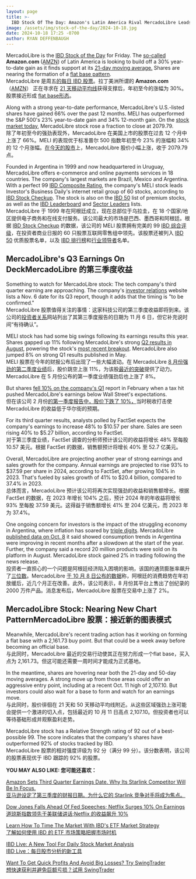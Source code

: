 ```yaml
---
layout: page
title: >-
  IBD Stock Of The Day: Amazon's Latin America Rival MercadoLibre Leads E-Commerce Group	IBD 今日股票：亚马逊的拉丁美洲竞争对手 MercadoLibre 引领电子商务集团
image: /assets/img/stock-of-the-day/2024-10-18.jpg
date: 2024-10-18 17:25 -0700
author: RYAN DEFFENBAUGH
---
```







MercadoLibre is the [IBD Stock of the Day](https://www.investors.com/category/research/ibd-stock-of-the-day/) for Friday. The [so-called](https://www.investors.com/research/the-new-america/meli-stock-mercadolibre-growth-powered-by-ecommerce-fintech/) **Amazon.com** ([AMZN](https://research.investors.com/quote.aspx?symbol=AMZN)) of Latin America is looking to build off a 30% year-to-date gain as it finds support at its [21-day moving average.](https://www.investors.com/how-to-invest/investors-corner/how-to-trade-stocks-using-21-day-exponential-moving-average/) Shares are nearing the formation of a [flat base pattern](https://www.investors.com/how-to-invest/investors-corner/chart-patterns-flat-base-dull-trade-positive-action/).  
MercadoLibre 是周五[的每日 IBD 股票](https://www.investors.com/category/research/ibd-stock-of-the-day/)。拉丁美洲所谓的 **Amazon.com** （[AMZN](https://research.investors.com/quote.aspx?symbol=AMZN)） 正在寻求在 [21 天移动平均线](https://www.investors.com/how-to-invest/investors-corner/how-to-trade-stocks-using-21-day-exponential-moving-average/)获得支撑后，年初至今的涨幅为 30%。股票接近形成 [flat base形态](https://www.investors.com/how-to-invest/investors-corner/chart-patterns-flat-base-dull-trade-positive-action/)。


Along with a strong year-to-date performance, MercadoLibre's U.S.-listed shares have gained 66% over the past 12 months. MELI has outperformed the S&P 500's 23% year-to-date gain and 34% 12-month gain. On the [stock market today](https://www.investors.com/news/stock-market-today-stock-market-news/?), MercadoLibre stock rose a fraction to close at 2079.79.  
除了年初至今的强劲表现外，MercadoLibre 在美国上市的股票在过去 12 个月中上涨了 66%。MELI 的表现优于标准普尔 500 指数年初至今 23% 的涨幅和 34% 的 12 个月涨幅。[在今天的股市](https://www.investors.com/news/stock-market-today-stock-market-news/?)上，MercadoLibre 股价小幅上涨，收于 2079.79 点。


Founded in Argentina in 1999 and now headquartered in Uruguay, MercadoLibre offers e-commerce and online payments services in 18 countries. The company's largest markets are Brazil, Mexico and Argentina. With a perfect 99 [IBD Composite Rating](https://www.investors.com/how-to-invest/investors-corner/stocks-to-buy-and-watch-ibd-composite-rating-top-growth-stocks/), the company's MELI stock leads Investor's Business Daily's internet retail group of 60 stocks, according to [IBD Stock Checkup](https://research.investors.com/stock-checkup/nasdaq-mercadolibre-meli.aspx). The stock is also on the [IBD 50](https://www.investors.com/stock-lists/ibd-50/mercadolibre-meli-stock-sp500-amazon-of-latin-america/) list of premium stocks, as well as the [IBD Leaderboard](https://get.investors.com/leaderboard/) and [Sector Leaders](https://research.investors.com/stock-lists/sector-leaders) lists.  
MercadoLibre 于 1999 年在阿根廷成立，现在总部位于乌拉圭，在 18 个国家/地区提供电子商务和在线支付服务。该公司最大的市场是巴西、墨西哥和阿根廷。根据 [IBD Stock Checkup](https://research.investors.com/stock-checkup/nasdaq-mercadolibre-meli.aspx) 的数据，该公司的 MELI 股票拥有完美的 99 [IBD 综合评级](https://www.investors.com/how-to-invest/investors-corner/stocks-to-buy-and-watch-ibd-composite-rating-top-growth-stocks/)，在投资者商业日报的 60 只股票互联网零售组中领先。该股票还被列入 [IBD 50](https://www.investors.com/stock-lists/ibd-50/mercadolibre-meli-stock-sp500-amazon-of-latin-america/) 优质股票名单，以及 [IBD 排行榜](https://get.investors.com/leaderboard/)和[行业领导者](https://research.investors.com/stock-lists/sector-leaders)名单。




MercadoLibre's Q3 Earnings On DeckMercadoLibre 的第三季度收益
------------------------------------------------------


Something to watch for MercadoLibre stock: The tech company's third quarter earning are approaching. The company's [investor relations](https://investor.mercadolibre.com/#events-calendar-block) website lists a Nov. 6 date for its Q3 report, though it adds that the timing is "to be confirmed."  
MercadoLibre 股票值得关注的事情：这家科技公司的第三季度收益即将到来。该公司的[投资者关系](https://investor.mercadolibre.com/#events-calendar-block)网站列出了其第三季度报告的日期为 11 月 6 日，但它补充说时间“有待确认”。


MELI stock has had some big swings following its earnings results this year. Shares gapped up 11% following MercadoLibre's strong [Q2 results in August](https://www.investors.com/news/technology/mercadolibre-stock-soars-earnings-breakout/), powering the stock's [most recent breakout](https://www.investors.com/research/ibd-stock-of-the-day/mercadolibre-ibd-stock-of-the-day-breakout-q2-results/). MercadoLibre also jumped 8% on strong Q1 results published in May.  
MELI 股票在今年的财报公布后出现了一些大幅波动。在 MercadoLibre [8 月份强劲的第二季度业绩](https://www.investors.com/news/technology/mercadolibre-stock-soars-earnings-breakout/)后，股价跳空上涨 11%，为该股[最近的突破](https://www.investors.com/research/ibd-stock-of-the-day/mercadolibre-ibd-stock-of-the-day-breakout-q2-results/)提供了动力。MercadoLibre 在 5 月份公布的第一季度业绩强劲后也上涨了 8%。


But shares [fell 10% on the company's Q1](https://www.investors.com/news/technology/mercadolibre-stock-falls-as-q4-sales-top-views-earnings-miss-on-tax-hit/) report in February when a tax hit pushed MercadoLibre's earnings below Wall Street's expectations.  
但在该公司 2 月份[的第一季度报告中，股价下跌了 10%，](https://www.investors.com/news/technology/mercadolibre-stock-falls-as-q4-sales-top-views-earnings-miss-on-tax-hit/)当时税收打击使 MercadoLibre 的收益低于华尔街的预期。


For its third quarter results, analysts polled by FactSet expects the company's earnings to increase 48% to $10.57 per share. Sales are seen rising 40% to $5.27 billion, according to FactSet.  
对于第三季度业绩，FactSet 调查的分析师预计该公司的收益将增长 48% 至每股 10.57 美元。根据 FactSet 的数据，销售额预计将增长 40% 至 52.7 亿美元。


Overall, MercadoLibre are projecting another year of strong earnings and sales growth for the company. Annual earnings are projected to rise 93% to $37.59 per share in 2024, according to FactSet, after growing 104% in 2023. That's fueled by sales growth of 41% to $20.4 billion, compared to 37.4% in 2023.  
总体而言，MercadoLibre 预计该公司将再次实现强劲的收益和销售额增长。根据 FactSet 的数据，在 2023 年增长 104% 之后，预计 2024 年的年收益将增长 93% 至每股 37.59 美元。这得益于销售额增长 41% 至 204 亿美元，而 2023 年为 37.4%。


One ongoing concern for investors is the impact of the struggling economy in Argentina, where inflation has soared by [triple digits](https://www.reuters.com/world/americas/argentinas-triple-digit-inflation-slows-cash-strapped-workers-struggle-pay-bills-2024-10-10/). MercadoLibre [published data on Oct. 8](https://investor.mercadolibre.com/sites/mercadolibre/files/mercadolibre/press-releases/argentina-pr-2024-v1.pdf) it said showed consumption trends in Argentina were improving in recent months after a slowdown at the start of the year. Further, the company said a record 20 million products were sold on its platform in August. MercadoLibre stock gained 2% in trading following the news release.  
投资者一直担心的一个问题是阿根廷经济陷入困境的影响，该国的通货膨胀率飙升了[三位数](https://www.reuters.com/world/americas/argentinas-triple-digit-inflation-slows-cash-strapped-workers-struggle-pay-bills-2024-10-10/)。MercadoLibre [于 10 月 8 日公布的数据](https://investor.mercadolibre.com/sites/mercadolibre/files/mercadolibre/press-releases/argentina-pr-2024-v1.pdf)称，阿根廷的消费趋势在年初放缓后，近几个月正在改善。此外，该公司表示，8 月份其平台上售出了创纪录的 2000 万件产品。消息发布后，MercadoLibre 股票在交易中上涨了 2%。


MercadoLibre Stock: Nearing New Chart PatternMercadoLibre 股票：接近新的图表模式
---------------------------------------------------------------------


Meanwhile, MercadoLibre's recent trading action has it working on forming a flat base with a 2,161.73 buy point. But that could be a week away before becoming an official base.  
与此同时，MercadoLibre 最近的交易行动使其正在努力形成一个flat base，买入点为 2,161.73。但这可能还需要一周时间才能成为正式基地。


In the meantime, shares are hovering near both the 21-day and 50-day moving averages. A strong move up from those areas could offer an aggressive entry point, including at a recent Oct. 11 high of 2,107.10. But investors could also wait for a base to form and watch for an earnings move.  
与此同时，股价徘徊在 21 天和 50 天移动平均线附近。从这些区域强劲上涨可能会提供一个激进的切入点，包括最近的 10 月 11 日高点 2,107.10。但投资者也可以等待基础形成并观察盈利走势。


MercadoLibre stock has a Relative Strength rating of 92 out of a best-possible 99. The score indicates that the company's shares have outperformed 92% of stocks tracked by IBD.  
MercadoLibre 股票的相对强度评级为 92 分（满分 99 分）。该分数表明，该公司的股票表现优于 IBD 跟踪的 92% 的股票。


**YOU MAY ALSO LIKE: 您可能还喜欢：**


[Amazon Sets Third Quarter Earnings Date. Why Its Starlink Competitor Will Be In Focus.  
亚马逊设定了第三季度的财报日期。为什么它的 Starlink 竞争对手将成为焦点。](https://www.investors.com/news/technology/amazon-stock-project-kuiper-satellite-internet/)


[Dow Jones Falls Ahead Of Fed Speeches; Netflix Surges 10% On Earnings  
道琼斯指数领先于美联储讲话;Netflix 的收益飙升 10%](https://www.investors.com/market-trend/stock-market-today/dow-jones-sp500-nasdaq-federal-reserve-netflix-earnings-nflx-stock/)


[Learn How To Time The Market With IBD's ETF Market Strategy  
了解如何使用 IBD 的 ETF 市场策略把握市场时机](https://www.investors.com/market-trend/ibds-etf-market-strategy/ibds-etf-market-strategy/)


[IBD Live: A New Tool For Daily Stock Market Analysis  
IBD Live：每日股市分析的新工具](https://www.investors.com/research/stock-market-analysis-start-day-ibd-live/)


[Want To Get Quick Profits And Avoid Big Losses? Try SwingTrader  
想快速获利并避免巨额亏损？试用 SwingTrader](https://www.investors.com/product/swingtrader/?artProdLink=Swingtrader)




